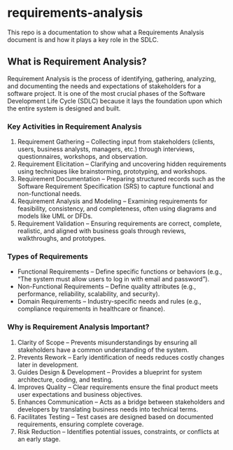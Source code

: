 # requirements-analysis
This repo is a documentation to show what a Requirements Analysis document is and how it plays a key role in the SDLC.

## What is Requirement Analysis?
Requirement Analysis is the process of identifying, gathering, analyzing, and documenting the needs and expectations of stakeholders for a software project. It is one of the most crucial phases of the Software Development Life Cycle (SDLC) because it lays the foundation upon which the entire system is designed and built.

### Key Activities in Requirement Analysis
1. Requirement Gathering – Collecting input from stakeholders (clients, users, business analysts, managers, etc.) through interviews, questionnaires, workshops, and observation.
2. Requirement Elicitation – Clarifying and uncovering hidden requirements using techniques like brainstorming, prototyping, and workshops.
3. Requirement Documentation – Preparing structured records such as the Software Requirement Specification (SRS) to capture functional and non-functional needs.
4. Requirement Analysis and Modeling – Examining requirements for feasibility, consistency, and completeness, often using diagrams and models like UML or DFDs.
5. Requirement Validation – Ensuring requirements are correct, complete, realistic, and aligned with business goals through reviews, walkthroughs, and prototypes.

### Types of Requirements
- Functional Requirements – Define specific functions or behaviors (e.g., “The system must allow users to log in with email and password”).
- Non-Functional Requirements – Define quality attributes (e.g., performance, reliability, scalability, and security).
- Domain Requirements – Industry-specific needs and rules (e.g., compliance requirements in healthcare or finance).

### Why is Requirement Analysis Important?
1. Clarity of Scope – Prevents misunderstandings by ensuring all stakeholders have a common understanding of the system.
2. Prevents Rework – Early identification of needs reduces costly changes later in development.
3. Guides Design & Development – Provides a blueprint for system architecture, coding, and testing.
4. Improves Quality – Clear requirements ensure the final product meets user expectations and business objectives.
5. Enhances Communication – Acts as a bridge between stakeholders and developers by translating business needs into technical terms.
6. Facilitates Testing – Test cases are designed based on documented requirements, ensuring complete coverage.
7. Risk Reduction – Identifies potential issues, constraints, or conflicts at an early stage.

